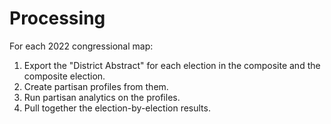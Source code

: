 # Processing

For each 2022 congressional map:

1. Export the "District Abstract" for each election in the composite and the composite election.
2. Create partisan profiles from them.
3. Run partisan analytics on the profiles.
4. Pull together the election-by-election results.